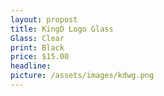 ```yaml
---
layout: propost
title: KingD Logo Glass
Glass: Clear
print: Black
price: $15.00
headline: 
picture: /assets/images/kdwg.png
---
```

